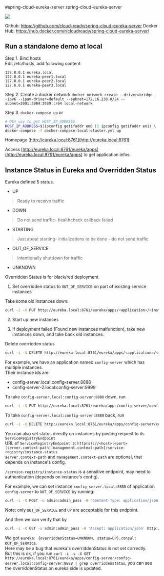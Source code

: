 #spring-cloud-eureka-server
spring-cloud-eureka-server

![](https://travis-ci.org/cloud-ready/spring-cloud-service-discovery.svg?branch=develop)

Github: https://github.com/cloud-ready/spring-cloud-eureka-server
Docker Hub: https://hub.docker.com/r/cloudready/spring-cloud-eureka-server/


## Run a standalone demo at local

Step 1. Bind hosts  
Edit /etc/hosts, add following content:
```text
127.0.0.1 eureka.local
127.0.0.1 eureka-peer1.local
127.0.0.1 eureka-peer2.local
127.0.0.1 eureka-peer3.local
```

Step 2. Create a docker network
`docker network create --driver=bridge --ipv6 --ipam-driver=default --subnet=172.16.238.0/24 --subnet=2001:3984:3989::/64 local-network`

Step 3. `docker-compose up` or
```bash
# OSX way to get HOST_IP_ADDRESS
HOST_IP_ADDRESS=$(ipconfig getifaddr en0 || ipconfig getifaddr en1) \
docker-compose -f docker-compose-local-cluster.yml up
```

Homepage [http://eureka.local:8761](http://eureka.local:8761)

Access [http://eureka.local:8761/eureka/apps](http://eureka.local:8761/eureka/apps) to get application infos.

## Instance Status in Eureka and Overridden Status

Eureka defined 5 status.
+ UP
>Ready to receive traffic
+ DOWN
>Do not send traffic- healthcheck callback failed
+ STARTING
> Just about starting- initializations to be done - do not send traffic
+ OUT_OF_SERVICE
> Intentionally shutdown for traffic
+ UNKNOWN

Overridden Status is for black/red deployment.

1. Set overridden status to `OUT_OF_SERVICE` on part of existing service instances

Take some old instances down:
```bash
curl -i -X PUT http://eureka.local:8761/eureka/apps/<application>/<instance-id>/status?value=OUT_OF_SERVICE
```

2. Start up new instances

3. If deployment failed (Found new instances malfunction), take new instances down, and take back old instances.

Delete overridden status
```bash
curl -i -X DELETE http://eureka.local:8761/eureka/apps/<application>/<instance-id>/status
```

For example, we have an application named `config-server` which has multiple instances.  
Their instance ids are:

- config-server.local:config-server:8888
- config-server-2.local:config-server:9999

To take `config-server.local:config-server:8888` down, run
```bash
curl -i -X PUT http://eureka.local:8761/eureka/apps/config-server/config-server.local:config-server:8888/status?value=OUT_OF_SERVICE
```

To take `config-server.local:config-server:8888` back, run
```bash
curl -i -X DELETE http://eureka.local:8761/eureka/apps/config-server/config-server.local:config-server:8888/status
```

You can also set status directly on instances by posting request to its `ServiceRegistryEndpoint`  
URL of `ServiceRegistryEndpoint` is: `http(s)://<host>:<port>[server.context-path][management.context-path]/service-registry/instance-status`  
`server.context-path` and `management.context-path` are optional, that depends on instance's config.  

`/service-registry/instance-status` is a sensitive endpoint, may need to authentication (depends on instance's config).   

For example, we can set instance `config-server.local:8888` of application `config-server` to `OUT_OF_SERVICE` by running:
```bash
curl -i -X POST -u admin:admin_pass -H 'Content-Type: application/json' -d 'OUT_OF_SERVICE' http://config-server.local:8888/manage/service-registry/instance-status
```

Note: only `OUT_OF_SERVICE` and `UP` are acceptable for this endpoint.  

And then we can verify that by
```bash
curl -i -X GET -u admin:admin_pass -H 'Accept: application/json' http://config-server.local:8888/manage/service-registry/instance-status
```
We got `eureka: {overriddenStatus=UNKNOWN, status=UP},consul: OUT_OF_SERVICE`.  
Here may be a bug that eureka's overriddenStatus is not set correctly.  
But this is ok, if you run `curl -i -s -X GET http://eureka.local:8761/eureka/apps/config-server/config-server.local:config-server:8888 | grep overriddenstatus`,
you can see the overriddenStatus on eureka side is updated.  
